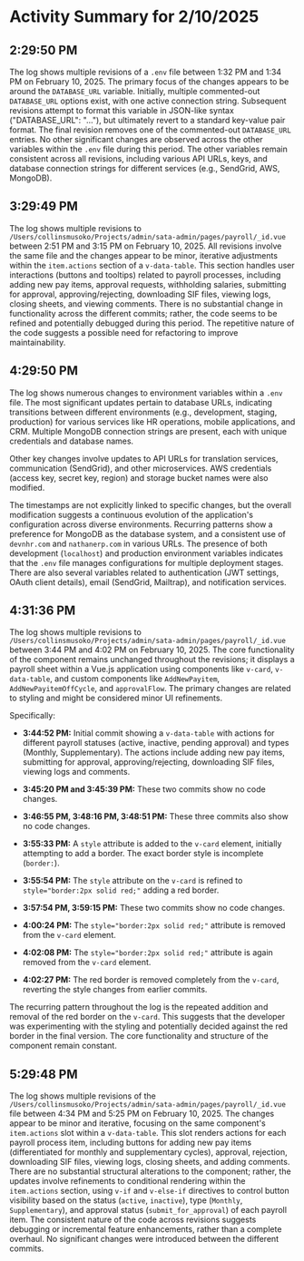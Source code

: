# Activity Summary for 2/10/2025

## 2:29:50 PM
The log shows multiple revisions of a `.env` file between 1:32 PM and 1:34 PM on February 10, 2025.  The primary focus of the changes appears to be around the `DATABASE_URL` variable. Initially, multiple commented-out `DATABASE_URL` options exist, with one active connection string.  Subsequent revisions attempt to format this variable in JSON-like syntax ("DATABASE_URL": "..."), but ultimately revert to a standard key-value pair format.  The final revision removes one of the commented-out  `DATABASE_URL` entries.  No other significant changes are observed across the other variables within the `.env` file during this period.  The other variables remain consistent across all revisions, including various API URLs, keys, and database connection strings for different services (e.g., SendGrid, AWS, MongoDB).


## 3:29:49 PM
The log shows multiple revisions to `/Users/collinsmusoko/Projects/admin/sata-admin/pages/payroll/_id.vue` between 2:51 PM and 3:15 PM on February 10, 2025.  All revisions involve the same file and the changes appear to be minor, iterative adjustments within the `item.actions` section of a `v-data-table`. This section handles user interactions (buttons and tooltips) related to payroll processes, including adding new pay items, approval requests, withholding salaries, submitting for approval, approving/rejecting, downloading SIF files, viewing logs, closing sheets, and viewing comments.  There is no substantial change in functionality across the different commits; rather, the code seems to be refined and potentially debugged during this period.  The repetitive nature of the code suggests a possible need for refactoring to improve maintainability.


## 4:29:50 PM
The log shows numerous changes to environment variables within a `.env` file.  The most significant updates pertain to database URLs,  indicating transitions between different environments (e.g., development, staging, production) for various services like HR operations,  mobile applications, and CRM.  Multiple MongoDB connection strings are present, each with unique credentials and database names.

Other key changes involve updates to API URLs for translation services,  communication (SendGrid), and other microservices.  AWS credentials (access key, secret key, region) and storage bucket names were also modified.

The timestamps are not explicitly linked to specific changes, but the overall modification suggests a continuous evolution of the application's configuration across diverse environments.  Recurring patterns show a preference for MongoDB as the database system, and a consistent use of `devnhr.com` and `nathanerp.com` in various URLs.  The presence of both development (`localhost`) and production environment variables indicates that the `.env` file manages configurations for multiple deployment stages.  There are also several variables related to authentication (JWT settings,  OAuth client details), email (SendGrid, Mailtrap), and notification services.


## 4:31:36 PM
The log shows multiple revisions to `/Users/collinsmusoko/Projects/admin/sata-admin/pages/payroll/_id.vue` between 3:44 PM and 4:02 PM on February 10, 2025.  The core functionality of the component remains unchanged throughout the revisions; it displays a payroll sheet within a Vue.js application using components like `v-card`, `v-data-table`, and custom components like `AddNewPayitem`, `AddNewPayitemOffCycle`, and `approvalFlow`.  The primary changes are related to styling and might be considered minor UI refinements.

Specifically:

* **3:44:52 PM:** Initial commit showing a `v-data-table` with actions for different payroll statuses (active, inactive, pending approval) and types (Monthly, Supplementary).  The actions include adding new pay items, submitting for approval, approving/rejecting, downloading SIF files, viewing logs and comments.

* **3:45:20 PM and 3:45:39 PM:** These two commits show no code changes.

* **3:46:55 PM, 3:48:16 PM, 3:48:51 PM:** These three commits also show no code changes.

* **3:55:33 PM:** A `style` attribute is added to the `v-card` element, initially attempting to add a border.  The exact border style is incomplete (`border:`).


* **3:55:54 PM:** The `style` attribute on the `v-card` is refined to `style="border:2px solid red;"` adding a red border.

* **3:57:54 PM, 3:59:15 PM:**  These two commits show no code changes.

* **4:00:24 PM:** The `style="border:2px solid red;"` attribute is removed from the `v-card` element.

* **4:02:08 PM:** The `style="border:2px solid red;"` attribute is again removed from the `v-card` element.

* **4:02:27 PM:** The red border is removed completely from the `v-card`, reverting the style changes from earlier commits.


The recurring pattern throughout the log is the repeated addition and removal of the red border on the `v-card`. This suggests that the developer was experimenting with the styling and potentially decided against the red border in the final version.  The core functionality and structure of the component remain constant.


## 5:29:48 PM
The log shows multiple revisions of the `/Users/collinsmusoko/Projects/admin/sata-admin/pages/payroll/_id.vue` file between 4:34 PM and 5:25 PM on February 10, 2025.  The changes appear to be minor and iterative, focusing on the same component's `item.actions` slot within a `v-data-table`. This slot renders actions for each payroll process item, including buttons for adding new pay items (differentiated for monthly and supplementary cycles), approval, rejection, downloading SIF files, viewing logs, closing sheets, and adding comments.  There are no substantial structural alterations to the component; rather, the updates involve refinements to conditional rendering within the `item.actions` section, using `v-if` and `v-else-if` directives to control button visibility based on the status (`active`, `inactive`), type (`Monthly`, `Supplementary`), and approval status (`submit_for_approval`) of each payroll item.  The consistent nature of the code across revisions suggests debugging or incremental feature enhancements, rather than a complete overhaul.  No significant changes were introduced between the different commits.
